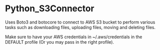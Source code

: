 # Python_S3Connector

Uses Boto3 and botocore to connect to AWS S3 bucket to perform various tasks such as downloading files, uploading files, moving and deleting files.

Make sure to have your AWS credentials in ~/.aws/credentials in the DEFAULT profile (Or you may pass in the right profile). 
